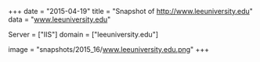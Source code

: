 
+++
date = "2015-04-19"
title = "Snapshot of http://www.leeuniversity.edu"
data = "www.leeuniversity.edu"

Server = ["IIS"]
domain = ["leeuniversity.edu"]

  image = "snapshots/2015_16/www.leeuniversity.edu.png"
+++
#
